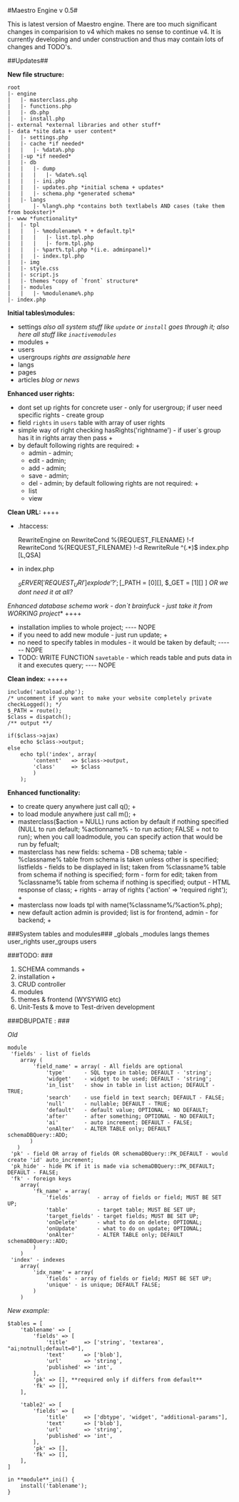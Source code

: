 #Maestro Engine v 0.5#

This is latest version of Maestro engine. There are too much significant changes in comparision to v4 which makes no sense to continue v4. It is currently developing and under construction and thus may contain lots of changes and TODO's.


##Updates##

**New file structure:**

	root
	|- engine
	|	|- masterclass.php
	|	|- functions.php
	|	|- db.php
	|	|- install.php
	|- external *external libraries and other stuff*
	|- data *site data + user content*
	|	|- settings.php
	|	|- cache *if needed*
	|	|	|- %data%.php
	|	|-up *if needed*
	|	|- db
	|	|	|- dump
	|	|	|	|- %date%.sql
	|	|	|- ini.php
	|	|	|- updates.php *initial schema + updates*
	|	|	|- schema.php *generated schema*
	|	|- langs
	|		|- %lang%.php *contains both textlabels AND cases (take them from bookster)*
	|- www *functionality*
	|	|- tpl
	|	|	|- %modulename% * + default.tpl*
	|	|	|	|- list.tpl.php
	|	|	|	|- form.tpl.php
	|	|	|- %part%.tpl.php *(i.e. adminpanel)*
	|	|	|- index.tpl.php
	|	|- img
	|	|- style.css
	|	|- script.js
	|	|- themes *copy of `front` structure*
	|	|- modules
	|	|	|- %modulename%.php
	|- index.php

**Initial tables\modules:**

* settings *also all system stuff like `update` or `install` goes through it; also here all stuff like `inactivemodules`*
* modules +
* users
* usergroups *rights are assignable here* 
* langs
* pages
* articles *blog or news*

**Enhanced user rights:**

* dont set up rights for concrete user - only for usergroup; if user need specific rights - create group
* field `rights` in `users` table with array of user rights
* simple way of right checking hasRights('rightname') - if user`s group has it in rights array then pass +
* by default following rights are required: +
	* admin - admin;
	* edit 	- admin;
	* add 	- admin;
	* save	- admin;
	* del 	- admin;
 by default following rights are not required: +
	* list
	* view

**Clean URL:** ++++

* .htaccess: 

	RewriteEngine on
	RewriteCond %{REQUEST_FILENAME} !-f
	RewriteCond %{REQUEST_FILENAME} !-d
	RewriteRule ^(.*)$ index.php [L,QSA]
	
* in index.php 

	$_SERVER['REQUEST_URI']
	explode '?'; [$_PATH = [0][],  $_GET = [1][] ] *OR we dont need it at all?*
	
**Enhanced database schema work* - don`t brainfuck - just take it from WORKING project** ++++

* installation implies to whole project; ---- NOPE
* if you need to add new module - just run update; +
* no need to specify tables in modules - it would be taken by default; ------ NOPE
* TODO: WRITE FUNCTION `savetable` - which reads table and puts data in it and executes query;  ---- NOPE

**Clean index:** +++++

	include('autoload.php');
	/* uncomment if you want to make your website completely private
	checkLogged(); */
	$_PATH = route();
	$class = dispatch();	
	/** output **/

	if($class->ajax)
		echo $class->output;
	else	
		echo tpl('index', array(
			'content' 	=> $class->output,
			'class'		=> $class
			)
		);		


**Enhanced functionality:**

* to create query anywhere just call q(); +
* to load module anywhere just call m(); +
* masterclass($action = NULL) runs action by default if nothing specified (NULL to run default; %actionname% - to run action; FALSE = not to run); when you call loadmodule, you can specify action that would be run by fefualt;
* masterclass has new fields:
 schema - DB schema; 
 table - %classname% table from schema is taken unless other is specified;
 listfields - fields to be displayed in list; taken from %classname% table from schema if nothing is specified;
 form - form for edit; taken from %classname% table from schema if nothing is specified;
 output - HTML response of class; +
 rights - array of rights ('action' => 'required right'); + 
* masterclass now loads tpl with name(%classname%/%action%.php); 
* new default action admin is provided; list is for frontend, admin - for backend; +



###System tables and modules###
_globals 
_modules
langs
themes
user_rights
user_groups
users


###TODO: ###
1. SCHEMA commands +
2. installation +
3. CRUD controller
4. modules
5. themes & frontend (WYSYWIG etc)
6. Unit-Tests & move to Test-driven development




###DBUPDATE : ###

*Old*

	module 
	 'fields' - list of fields
		array (
			'field_name' = array( - All fields are optional
				'type'		- SQL type in table; DEFAULT - 'string';	
				'widget'	- widget to be used; DEFAULT - 'string'; 
				'in_list' 	- show in table in list action; DEFAULT - TRUE; 	
				'search' 	- use field in text search; DEFAULT - FALSE;
				'null' 		- nullable; DEFAULT - TRUE;
				'default' 	- default value; OPTIONAL - NO DEFAULT;
				'after'		- after something; OPTIONAL - NO DEFAULT; 
				'ai' 		- auto increment; DEFAULT - FALSE;
				'onAlter' 	- ALTER TABLE only; DEFAULT schemaDBQuery::ADD;
		   )
	   )
	 'pk' - field OR array of fields OR schemaDBQuery::PK_DEFAULT - would create 'id' auto_increment;
	 'pk_hide' - hide PK if it is made via schemaDBQuery::PK_DEFAULT; DEFAULT - FALSE;
	 'fk' - foreign keys
		array(
			'fk_name' = array(
				'fields' 		- array of fields or field; MUST BE SET UP;
				'table' 		- target table; MUST BE SET UP;
				'target_fields' - target fields; MUST BE SET UP;
				'onDelete' 		- what to do on delete; OPTIONAL;
				'onUpdate' 		- what to do on update; OPTIONAL;
				'onAlter' 		- ALTER TABLE only; DEFAULT schemaDBQuery::ADD;
			)
		)
	 'index' - indexes
		array(
			'idx_name' = array(
				'fields' - array of fields or field; MUST BE SET UP;
				'unique' - is unique; DEFAULT FALSE;
			)
		)


*New example:* 

	$tables = [
		'tablename' => [
			'fields' => [
				'title' 	=> ['string', 'textarea', "ai;notnull;default=0"],
				'text' 		=> ['blob'],
				'url' 		=> 'string',
				'published' => 'int',
			],
			'pk' => [], **required only if differs from default**
			'fk' => [],
		],
		
		'table2' => [
			'fields' => [
				'title' 	=> ['dbtype', 'widget', "additional-params"],
				'text' 		=> ['blob'],
				'url' 		=> 'string',
				'published' => 'int',
			],
			'pk' => [],
			'fk' => [],
		],
	]

	in **module**_ini() {
		install('tablename');
	}







